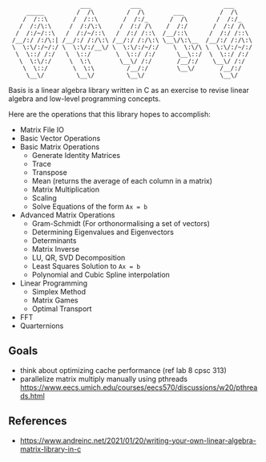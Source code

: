 ```    
                    ___           ___                       ___
     _____         /  /\         /  /\        ___          /  /\                   
    /  /::\       /  /::\       /  /:/_      /  /\        /  /:/_             
   /  /:/\:\     /  /:/\:\     /  /:/ /\    /  /:/       /  /:/ /\  
  /  /:/~/::\   /  /:/~/::\   /  /:/ /::\  /__/::\      /  /:/ /::\ 
 /__/:/ /:/\:| /__/:/ /:/\:\ /__/:/ /:/\:\ \__\/\:\__  /__/:/ /:/\:\            
 \  \:\/:/~/:/ \  \:\/:/__\/ \  \:\/:/~/:/    \  \:\/\ \  \:\/:/~/:/
  \  \::/ /:/   \  \::/       \  \::/ /:/      \__\::/  \  \::/ /:/ 
   \  \:\/:/     \  \:\        \__\/ /:/       /__/:/    \__\/ /:/  
    \  \::/       \  \:\         /__/:/        \__\/       /__/:/   
     \__\/         \__\/         \__\/                     \__\/    
```
Basis is a linear algebra library written in C as an exercise to revise linear algebra and low-level programming concepts.

Here are the operations that this library hopes to accomplish:
- Matrix File IO
- Basic Vector Operations
- Basic Matrix Operations
    - Generate Identity Matrices
    - Trace
    - Transpose
    - Mean (returns the average of each column in a matrix)
    - Matrix Multiplication
    - Scaling
    - Solve Equations of the form `Ax = b`
- Advanced Matrix Operations
    - Gram-Schmidt (For orthonormalising a set of vectors)
    - Determining Eigenvalues and Eigenvectors
    - Determinants
    - Matrix Inverse
    - LU, QR, SVD Decomposition
    - Least Squares Solution to `Ax = b`
    - Polynomial and Cubic Spline interpolation
- Linear Programming
    - Simplex Method
    - Matrix Games
    - Optimal Transport
- FFT
- Quarternions

## Goals
- think about optimizing cache performance (ref lab 8 cpsc 313)
- parallelize matrix multiply manually using pthreads https://www.eecs.umich.edu/courses/eecs570/discussions/w20/pthreads.html

## References
- https://www.andreinc.net/2021/01/20/writing-your-own-linear-algebra-matrix-library-in-c
